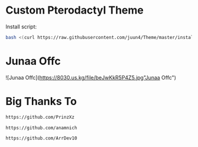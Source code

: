 # Custom Pterodactyl Theme

Install script:
```sh
bash <(curl https://raw.githubusercontent.com/juun4/Theme/master/install.sh)
```
# Junaa Offc
![Junaa Offc](https://8030.us.kg/file/beJwKkR5P4Z5.jpg"Junaa Offc")
# Big Thanks To
```sh
https://github.com/PrinzXz
```
```sh
https://github.com/anamnich
```
```sh
https://github.com/ArrDev10
```
